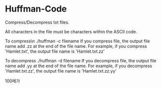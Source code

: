 # Huffman-Code
Compress/Decompress txt files.

All characters in the file must be characters within the ASCII code.

To compress\n
  ./huffman -c filename
  If you compress file, the output file name add .zz at the end of the file name.
  For example, if you compress 'Hamlet.txt', the output file name is 'Hamlet.txt.zz'
  
To decompress
  ./huffman -d filename
  If you decompress file, the output file name add .yy at the end of the file name. 
  For example, if you decompress 'Hamlet.txt.zz', the output file name is 'Hamlet.txt.zz.yy'

100메가

